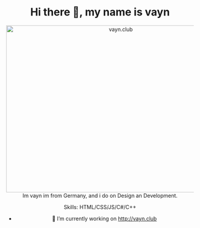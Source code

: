 
<div align="center">
<h1>Hi there 👋, my name is vayn</h1>
</div>

<div align="center">
<img src="https://i.imgur.com/nSFnihB.png" width="600" height="450" alt="vayn.club">
</div>




<div align="center">
  Im vayn im from Germany, and i do on Design an Development.
  
  
Skills: HTML/CSS/JS/C#/C++

- 🔭 I’m currently working on http://vayn.club
</div>




